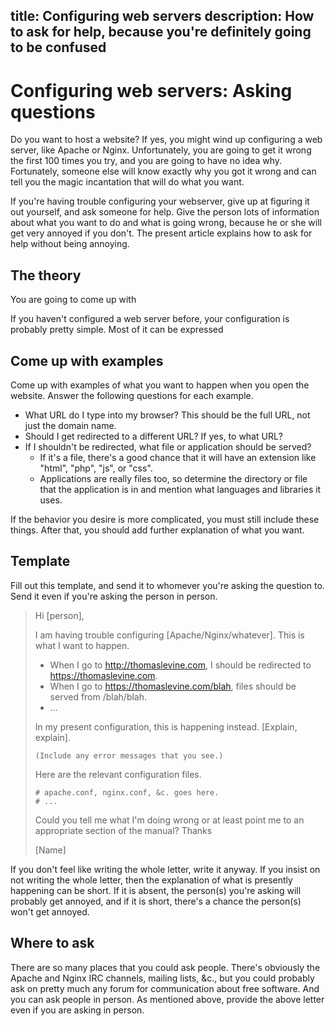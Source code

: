 title: Configuring web servers
description: How to ask for help, because you're definitely going to be confused
-----------------------
# Configuring web servers: Asking questions
Do you want to host a website? If yes, you might wind up configuring a
web server, like Apache or Nginx. Unfortunately, you are going to get it
wrong the first 100 times you try, and you are going to have no idea why.
Fortunately, someone else will know exactly why you got it wrong and can
tell you the magic incantation that will do what you want.

If you're having trouble configuring your webserver, give up at figuring
it out yourself, and ask someone for help. Give the person lots of
information about what you want to do and what is going wrong, because
he or she will get very annoyed if you don't. The present article explains
how to ask for help without being annoying.

## The theory
You are going to come up with 

If you haven't configured a web server before, your configuration is probably
pretty simple. Most of it can be expressed

## Come up with examples
Come up with examples of what you want to happen when you open the website.
Answer the following questions for each example.

* What URL do I type into my browser? This should be the full URL, not just
  the domain name.
* Should I get redirected to a different URL? If yes, to what URL?
* If I shouldn't be redirected, what file or application should be served?
  * If it's a file, there's a good chance that it will have an extension like
      "html", "php", "js", or "css".
  * Applications are really files too, so determine the directory or file
      that the application is in and mention what languages and libraries
      it uses.

If the behavior you desire is more complicated, you must still include these
things. After that, you should add further explanation of what you want.

## Template
Fill out this template, and send it to whomever you're asking the question
to. Send it even if you're asking the person in person.

> Hi [person],
>
> I am having trouble configuring [Apache/Nginx/whatever]. This is what
> I want to happen.
>
> * When I go to http://thomaslevine.com, I should be redirected to
>   https://thomaslevine.com.
> * When I go to https://thomaslevine.com/blah, files should be served
>   from /blah/blah.
> * ...
>
> In my present configuration, this is happening instead. [Explain, explain].
>
>     (Include any error messages that you see.)
>
> Here are the relevant configuration files.
>
>     # apache.conf, nginx.conf, &c. goes here.
>     # ...
>
> Could you tell me what I'm doing wrong or at least point me to an
> appropriate section of the manual? Thanks
>
> [Name]

If you don't feel like writing the whole letter, write it anyway.
If you insist on not writing the whole letter, then the explanation
of what is presently happening can be short. If it is absent,
the person(s) you're asking will probably get annoyed, and if it is short,
there's a chance the person(s) won't get annoyed.

## Where to ask
There are so many places that you could ask people. There's obviously
the Apache and Nginx IRC channels, mailing lists, &c., but you could probably
ask on pretty much any forum for communication about free software.
And you can ask people in person. As mentioned above, provide the above
letter even if you are asking in person.
